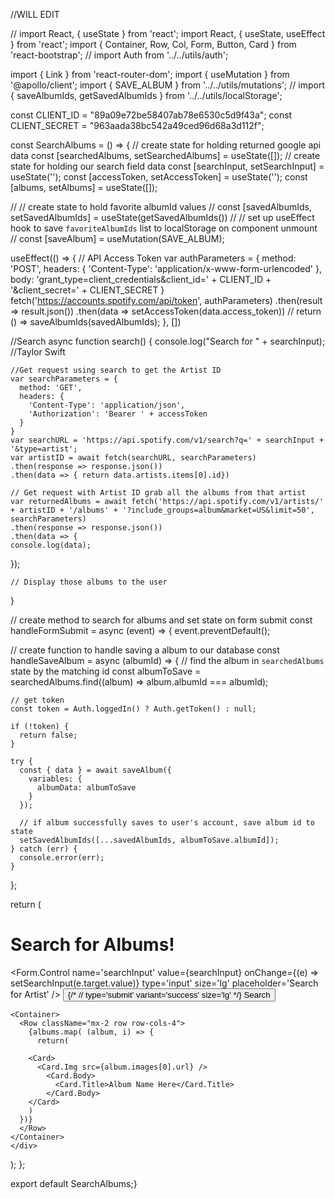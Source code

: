 //WILL EDIT

// import React, { useState } from 'react';
import React, { useState, useEffect } from 'react';
import { Container, Row, Col, Form, Button, Card } from 'react-bootstrap';
// import Auth from '../../utils/auth';

import { Link } from 'react-router-dom';
import { useMutation } from '@apollo/client';
import { SAVE_ALBUM } from '../../utils/mutations';
// import { saveAlbumIds, getSavedAlbumIds } from '../../utils/localStorage';

const CLIENT_ID = "89a09e72be58407ab78e6530c5d9f43a";
const CLIENT_SECRET = "963aada38bc542a49ced96d68a3d112f";

const SearchAlbums = () => {
  // create state for holding returned google api data
  const [searchedAlbums, setSearchedAlbums] = useState([]);
  // create state for holding our search field data
  const [searchInput, setSearchInput] = useState('');
  const [accessToken, setAccessToken] = useState('');
  const [albums, setAlbums] = useState([]);

  // // create state to hold favorite albumId values
  // const [savedAlbumIds, setSavedAlbumIds] = useState(getSavedAlbumIds())
  // // set up useEffect hook to save `favoriteAlbumIds` list to localStorage on component unmount
  // const [saveAlbum] = useMutation(SAVE_ALBUM);

  useEffect(() => {
    // API Access Token
    var authParameters = {
      method: 'POST',
      headers: {
        'Content-Type': 'application/x-www-form-urlencoded'
      },
      body: 'grant_type=client_credentials&client_id=' + CLIENT_ID + '&client_secret=' + CLIENT_SECRET
    }
    fetch('https://accounts.spotify.com/api/token', authParameters)
      .then(result => result.json())
      .then(data => setAccessToken(data.access_token))
    // return () => saveAlbumIds(savedAlbumIds);
  }, [])
  
  //Search
  async function search() {
    console.log("Search for " + searchInput); //Taylor Swift

    //Get request using search to get the Artist ID
    var searchParameters = {
      method: 'GET',
      headers: {
        'Content-Type': 'application/json',
        'Authorization': 'Bearer ' + accessToken
      }
    }
    var searchURL = 'https://api.spotify.com/v1/search?q=' + searchInput + '&type=artist';
    var artistID = await fetch(searchURL, searchParameters)
    .then(response => response.json())
    .then(data => { return data.artists.items[0].id})

    // Get request with Artist ID grab all the albums from that artist
    var returnedAlbums = await fetch('https://api.spotify.com/v1/artists/' + artistID + '/albums' + '?include_groups=album&market=US&limit=50', searchParameters)
    .then(response => response.json())
    .then(data => {
    console.log(data);
  });

    // Display those albums to the user

  }

  // create method to search for albums and set state on form submit
  const handleFormSubmit = async (event) => {
    event.preventDefault();

  // create function to handle saving a album to our database
  const handleSaveAlbum = async (albumId) => {
    // find the album in `searchedAlbums` state by the matching id
    const albumToSave = searchedAlbums.find((album) => album.albumId === albumId);

    // get token
    const token = Auth.loggedIn() ? Auth.getToken() : null;

    if (!token) {
      return false;
    }

    try {
      const { data } = await saveAlbum({
        variables: {
          albumData: albumToSave
        }
      });

      // if album successfully saves to user's account, save album id to state
      setSavedAlbumIds([...savedAlbumIds, albumToSave.albumId]);
    } catch (err) {
      console.error(err);
    }
  };

  return (
    <div className="App">
      <Container>
        <h1>Search for Albums!</h1>
        <Form onSubmit={handleFormSubmit}>
          <Row>
            <Col xs={12} md={8}>
              <Form.Control
                name='searchInput'
                value={searchInput}
                onChange={(e) => setSearchInput(e.target.value)}
                type='input'
                size='lg'
                placeholder='Search for Artist'
              />
            </Col>
            <Col xs={12} md={4}>
              <Button onClick={search}>
              {/* //  type='submit' variant='success' size='lg' */}
                Search
              </Button>
            </Col>
          </Row>
        </Form>
      </Container>

    <Container>
      <Row className="mx-2 row row-cols-4">
        {albums.map( (album, i) => {
          return(
       
        <Card>
          <Card.Img src={album.images[0].url} />
            <Card.Body>
              <Card.Title>Album Name Here</Card.Title>
            </Card.Body>
        </Card>
        )
      })}
      </Row>
    </Container>
    </div>
  );
};

export default SearchAlbums;}